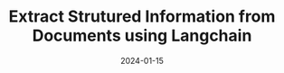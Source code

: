 ---
title: "Extract Strutured Information from Documents using Langchain"
description: Learn how to extract strutured response from documents or from any other sources using Langchain
date: '2024-01-15'
image: 
    - /linear-reg-scratch.png
    - /linear-reg-scratch-dark.png
tags: 
    - Machine Learning

draft: true
---
